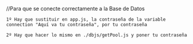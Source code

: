 //Para que se conecte correctamente a la Base de Datos

    1º Hay que sustituir en app.js, la contraseña de la variable connection "Aquí va tu contraseña", por tu contraseña

    2º Hay que hacer lo mismo en ./dbjs/getPool.js y poner tu contraseña

